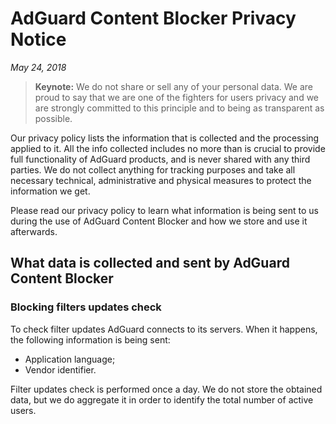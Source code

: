 # AdGuard Content Blocker Privacy Notice
*May 24, 2018*
> **Keynote:** We do not share or sell any of your personal data. We are proud to say that we are one of the fighters for users privacy and we are strongly committed to this principle and to being as transparent as possible.

Our privacy policy lists the information that is collected and the processing applied to it. All the info collected includes no more than is crucial to provide full functionality of AdGuard products, and is never shared with any third parties. We do not collect anything for tracking purposes and take all necessary technical, administrative and physical measures to protect the information we get.

Please read our privacy policy to learn what information is being sent to us during the use of AdGuard Content Blocker and how we store and use it afterwards.

## What data is collected and sent by AdGuard Content Blocker

### Blocking filters updates check

To check filter updates AdGuard connects to its servers. When it happens, the following information is being sent:

* Application language;
* Vendor identifier.

Filter updates check is performed once a day. We do not store the obtained data, but we do aggregate it in order to identify the total number of active users.
